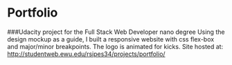 # Portfolio
###Udacity project for the Full Stack Web Developer nano degree
Using the design mockup as a guide, I built a responsive website with css flex-box and major/minor breakpoints. The logo is animated for kicks. Site hosted at: http://studentweb.ewu.edu/rsipes34/projects/portfolio/
